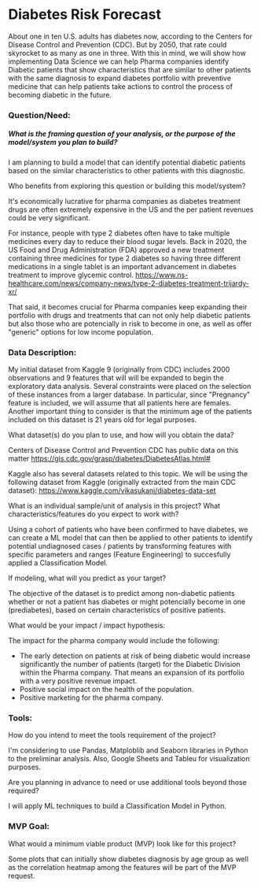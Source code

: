 # Diabetes Risk Forecast
About one in ten U.S. adults has diabetes now, according to the Centers for Disease Control and Prevention (CDC). But by 2050, that rate could skyrocket to as many as one in three. With this in mind, we will show how implementing Data Science we can help Pharma companies identify Diabetic patients that show characteristics that are similar to other patients with the same diagnosis to expand diabetes portfolio with preventive medicine that can help patients take actions to control the process of becoming diabetic in the future.

### Question/Need:

##### What is the framing question of your analysis, or the purpose of the model/system you plan to build?

I am planning to build a model that can identify potential diabetic patients based on the similar characteristics to other patients with this diagnostic.

Who benefits from exploring this question or building this model/system?

It's economically lucrative for pharma companies as diabetes treatment drugs are often extremely expensive in the US and the per patient revenues could be very significant. 

For instance, people with type 2 diabetes often have to take multiple medicines every day to reduce their blood sugar levels. Back in 2020, the US Food and Drug Administration (FDA) approved a new treatment containing three medicines for type 2 diabetes so having three different medications in a single tablet is an important advancement in diabetes treatment to improve glycemic control. https://www.ns-healthcare.com/news/company-news/type-2-diabetes-treatment-trijardy-xr/

That said, it becomes crucial for Pharma companies keep expanding their portfolio with drugs and treatments that can not only help diabetic patients but also those who are potencially in risk to become in one, as well as offer "generic" options for low income population.

### Data Description:

My initial dataset from Kaggle 9 (originally from CDC) includes 2000 observations and 9 features that will will be expanded to begin the exploratory data analysis. Several constraints were placed on the selection of these instances from a larger database. In particular, since "Pregnancy" feature is included, we will assume that all patients here are females. Another important thing to consider is that the minimum age of the patients included on this dataset is 21 years old for legal purposes.

What dataset(s) do you plan to use, and how will you obtain the data?

Centers of Disease Control and Prevention CDC has public data on this matter https://gis.cdc.gov/grasp/diabetes/DiabetesAtlas.html#

Kaggle also has several datasets related to this topic. We will be using the following dataset from Kaggle (originally extracted from the main CDC dataset): https://www.kaggle.com/vikasukani/diabetes-data-set

What is an individual sample/unit of analysis in this project? What characteristics/features do you expect to work with?

Using a cohort of patients who have been confirmed to have diabetes, we can create a ML model that can then be applied to other patients to identify potential undiagnosed cases / patients by transforming features with specific parameters and ranges (Feature Engineering) to succesfully applied a Classification Model. 

If modeling, what will you predict as your target?

The objective of the dataset is to predict among non-diabetic patients whether or not a patient has diabetes or might potencially become in one (prediabetes), based on certain characteristics of positive patients.

What would be your impact / impact hypothesis:

The impact for the pharma company would include the following:
- The early detection on patients at risk of being diabetic would increase significantly the number of patients (target) for the Diabetic Division within the Pharma company. That means an expansion of its portfolio with a very positive revenue impact.
- Positive social impact on the health of the population.
- Positive marketing for the pharma company.

### Tools:

How do you intend to meet the tools requirement of the project?

I'm considering to use Pandas, Matploblib and Seaborn libraries in Python to the preliminar analysis. Also, Google Sheets and Tableu for visualization purposes.  

Are you planning in advance to need or use additional tools beyond those required?

I will apply ML techniques to build a Classification Model in Python.

### MVP Goal:

What would a minimum viable product (MVP) look like for this project?

Some plots that can initially show diabetes diagnosis by age group as well as the correlation heatmap among the features will be part of the MVP request. 
